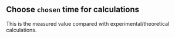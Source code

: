 ## Choose `chosen` time for calculations

This is the measured value compared with experimental/theoretical calculations.  